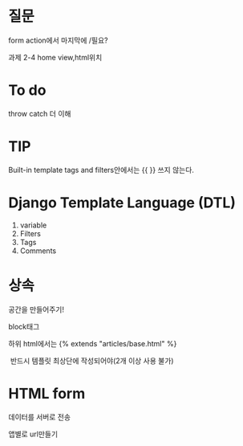 # 질문

form action에서 마지막에 /필요?

과제 2-4 home view,html위치



# To do

throw catch 더 이해



# TIP

Built-in template tags and filters안에서는 {{ }} 쓰지 않는다.





# Django Template Language (DTL)

1. variable
2. Filters
3. Tags
4. Comments





# 상속

공간을 만들어주기!

block태그

하위 html에서는 {% extends "articles/base.html" %}

​	반드시 템플릿 최상단에 작성되어야(2개 이상 사용 불가)



# HTML form

데이터를 서버로 전송







앱별로 url만들기